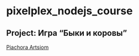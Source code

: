 # pixelplex_nodejs_course

## Project: Игра “Быки и коровы”

[Piachora Artsiom](https://artsiom-piachora-cv.netlify.app/ "My CV")